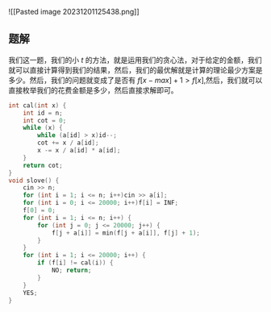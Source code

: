 ![[Pasted image 20231201125438.png]]

## 题解
我们这一题，我们的小 $t$ 的方法，就是运用我们的贪心法，对于给定的金额，我们就可以直接计算得到我们的结果，然后，我们的最优解就是计算的理论最少方案是多少。然后，我们的问题就变成了是否有 $f[x-max]+1>f[x]$,然后，我们就可以直接枚举我们的花费金额是多少，然后直接求解即可。
```cpp
int cal(int x) {
    int id = n;
    int cot = 0;
    while (x) {
        while (a[id] > x)id--;
        cot += x / a[id];
        x -= x / a[id] * a[id];
    }
    return cot;
}
void slove() {  
    cin >> n;
    for (int i = 1; i <= n; i++)cin >> a[i];
    for (int i = 0; i <= 20000; i++)f[i] = INF;
    f[0] = 0;
    for (int i = 1; i <= n; i++) {
        for (int j = 0; j <= 20000; j++) {
            f[j + a[i]] = min(f[j + a[i]], f[j] + 1);
        }
    }
    for (int i = 1; i <= 20000; i++) {
        if (f[i] != cal(i)) {
            NO; return;
        }
    }
    YES;
}
```